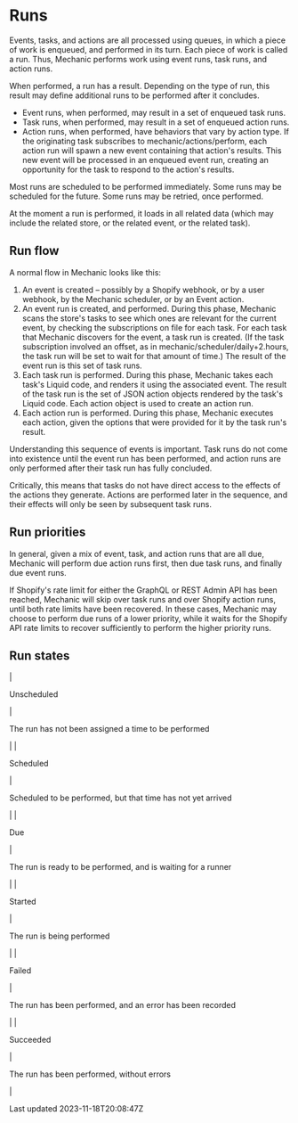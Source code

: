 # Runs

Events, tasks, and actions are all processed using queues, in which a piece of work is enqueued, and performed in its turn. Each piece of work is called a run. Thus, Mechanic performs work using event runs, task runs, and action runs.

When performed, a run has a result. Depending on the type of run, this result may define additional runs to be performed after it concludes.

- Event runs, when performed, may result in a set of enqueued task runs.
- Task runs, when performed, may result in a set of enqueued action runs.
- Action runs, when performed, have behaviors that vary by action type. If the originating task subscribes to mechanic/actions/perform, each action run will spawn a new event containing that action's results. This new event will be processed in an enqueued event run, creating an opportunity for the task to respond to the action's results.

Most runs are scheduled to be performed immediately. Some runs may be scheduled for the future. Some runs may be retried, once performed.

At the moment a run is performed, it loads in all related data (which may include the related store, or the related event, or the related task).

## Run flow

A normal flow in Mechanic looks like this:

1. An event is created – possibly by a Shopify webhook, or by a user webhook, by the Mechanic scheduler, or by an Event action.
2. An event run is created, and performed. During this phase, Mechanic scans the store's tasks to see which ones are relevant for the current event, by checking the subscriptions on file for each task. For each task that Mechanic discovers for the event, a task run is created. (If the task subscription involved an offset, as in mechanic/scheduler/daily+2.hours, the task run will be set to wait for that amount of time.) The result of the event run is this set of task runs.
3. Each task run is performed. During this phase, Mechanic takes each task's Liquid code, and renders it using the associated event. The result of the task run is the set of JSON action objects rendered by the task's Liquid code. Each action object is used to create an action run.
4. Each action run is performed. During this phase, Mechanic executes each action, given the options that were provided for it by the task run's result.

Understanding this sequence of events is important. Task runs do not come into existence until the event run has been performed, and action runs are only performed after their task run has fully concluded.

Critically, this means that tasks do not have direct access to the effects of the actions they generate. Actions are performed later in the sequence, and their effects will only be seen by subsequent task runs.

## Run priorities

In general, given a mix of event, task, and action runs that are all due, Mechanic will perform due action runs first, then due task runs, and finally due event runs.

If Shopify's rate limit for either the GraphQL or REST Admin API has been reached, Mechanic will skip over task runs and over Shopify action runs, until both rate limits have been recovered. In these cases, Mechanic may choose to perform due runs of a lower priority, while it waits for the Shopify API rate limits to recover sufficiently to perform the higher priority runs.

## Run states

| 

Unscheduled

 | 

The run has not been assigned a time to be performed

 |
| 

Scheduled

 | 

Scheduled to be performed, but that time has not yet arrived

 |
| 

Due

 | 

The run is ready to be performed, and is waiting for a runner

 |
| 

Started

 | 

The run is being performed

 |
| 

Failed

 | 

The run has been performed, and an error has been recorded

 |
| 

Succeeded

 | 

The run has been performed, without errors

 |

Last updated 2023-11-18T20:08:47Z
